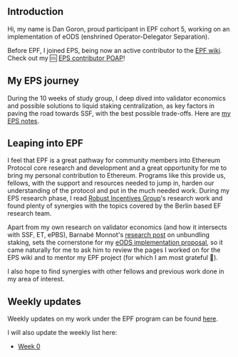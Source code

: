 ## Introduction
Hi, my name is Dan Goron, proud participant in EPF cohort 5, working on an implementation of eODS (enshrined Operator-Delegator Separation).

Before EPF, I joined EPS, being now an active contributor to the [EPF wiki](https://epf.wiki/). Check out my 🆒 [EPS contributor POAP](https://collectors.poap.xyz/token/7125322)!

## My EPS journey
During the 10 weeks of study group, I deep dived into validator economics and possible solutions to liquid staking centralization, as  key factors in paving the road towards SSF, with the best possible trade-offs. Here are [my EPS notes](https://github.com/gorondan/protocol-studies/blob/main/notes/gorondan.md).

## Leaping into EPF

I feel that EPF is a great pathway for community members into Ethereum Protocol core research and development and a great opportunity for me to bring my personal contribution to Ethereum. Programs like this provide us, fellows, with the support and resources needed to jump in, harden our understanding of the protocol and put in the much needed work. 
During my EPS research phase, I read [Robust Incentives Group](https://efdn.notion.site/RIG-Open-Problems-ROPs-c11382c213f949a4b89927ef4e962adf)'s research work and found plenty of synergies with the topics covered by the Berlin based EF research team. 

Apart from my own research on validator economics (and how it intersects with SSF, ET, ePBS), Barnabé Monnot's [research post](https://ethresear.ch/t/unbundling-staking-towards-rainbow-staking/18683) on unbundling staking, sets the cornerstone for my [eODS implementation proposal](), so it came naturally for me to ask him to review the pages I worked on for the EPS wiki and to mentor my EPF project (for which I am most grateful 🙏). 

I also hope to find synergies with other fellows and previous work done in my area of interest.

## Weekly updates
Weekly updates on my work under the EPF program can be found [here](/development-updates.md).

I will also update the weekly list here:

* [Week 0](https://hackmd.io/@meA4-YJOSaqtagggpgcWMg/SJmdOEmXR)
